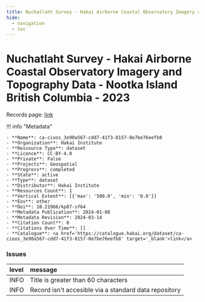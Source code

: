 ```yaml
---
title: Nuchatlaht Survey - Hakai Airborne Coastal Observatory Imagery and Topography Data - Nootka Island British Columbia - 2023
hide:
  - navigation
  - toc
---
```


# Nuchatlaht Survey - Hakai Airborne Coastal Observatory Imagery and Topography Data - Nootka Island British Columbia - 2023

Records page: <a href='https://catalogue.hakai.org/dataset/ca-cioos_3e90a567-cdd7-41f3-8157-0e7be76eefb8' target='_blank'>link</a>

<div id='map'></div>

!!! info "Metadata"
    
    - **Name**: ca-cioos_3e90a567-cdd7-41f3-8157-0e7be76eefb8 
    - **Organization**: Hakai Institute 
    - **Ressource Type**: dataset 
    - **Licence**: CC-BY-4.0 
    - **Private**: False 
    - **Projects**: Geospatial 
    - **Progress**: completed 
    - **State**: active 
    - **Type**: dataset 
    - **Distributor**: Hakai Institute 
    - **Resources Count**: 1 
    - **Vertical Extent**: [{'max': '500.0', 'min': '0.0'}] 
    - **Eov**: other 
    - **Doi**: 10.21966/kp87-sf64 
    - **Metadata Publication**: 2024-01-08 
    - **Metadata Revision**: 2024-03-14 
    - **Citation Count**: 0 
    - **Citations Over Time**: [] 
    - **Catalogue**: <a href='https://catalogue.hakai.org/dataset/ca-cioos_3e90a567-cdd7-41f3-8157-0e7be76eefb8' target='_blank'>link</a> 

### Issues

| level   | message                                               |
|:--------|:------------------------------------------------------|
| INFO    | Title is greater than 60 characters                   |
| INFO    | Record isn't accesible via a standard data repository |

<script>
   document.addEventListener("DOMContentLoaded", function() {
    var map = L.map('map').setView([51.505, -125.09], 5);
    L.tileLayer('https://tile.openstreetmap.org/{z}/{x}/{y}.png', {
        maxZoom: 19,
        attribution: '&copy; <a href="http://www.openstreetmap.org/copyright">OpenStreetMap</a>'
    }).addTo(map);
    var geojsonFeature = {
        "type": "Feature",
        "properties": {
            "name" : "Nuchatlaht Survey - Hakai Airborne Coastal Observatory Imagery and Topography Data - Nootka Island British Columbia - 2023"
        },
        "geometry": {'type': 'Polygon', 'coordinates': [[[-127.1, 49.71], [-126.7, 49.71], [-126.7, 50.01], [-127.1, 50.01], [-127.1, 49.71]]]}
    }
    L.geoJSON(geojsonFeature).addTo(map);
   })
</script>